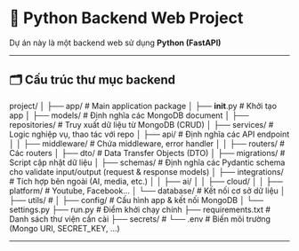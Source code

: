 # 🐍 Python Backend Web Project 

Dự án này là một backend web sử dụng **Python (FastAPI)**

---

## 🗂️ Cấu trúc thư mục backend

project/
│
├── app/                         # Main application package
│   ├── __init__.py              # Khởi tạo app
│   ├── models/                  # Định nghĩa các MongoDB document
│   ├── repositories/            # Truy xuất dữ liệu từ MongoDB (CRUD)
│   ├── services/                # Logic nghiệp vụ, thao tác với repo
│   ├── api/                     # Định nghĩa các API endpoint
│   │   ├── middleware/          # Chứa middleware, error handler
│   │   ├── routers/             # Các routers
│   ├── dto/                     # Data Transfer Objects (DTO)
│   ├── migrations/              # Script cập nhật dữ liệu
│   ├── schemas/                 # Định nghĩa các Pydantic schema cho validate input/output (request & response models)
│   ├── integrations/            # Tích hợp bên ngoài (AI, media, etc.)
│   │   ├── ai/
│   │   ├── cloud/
│   │   ├── platform/            # Youtube, Facebook...
│   └── database/                # Kết nối cơ sở dữ liệu
│   ├── utils/                   # 
│
├── config/                      # Cấu hình app & kết nối MongoDB
│   └── settings.py
├── run.py                       # Điểm khởi chạy chính
├── requirements.txt             # Danh sách thư viện cần cài
├── secrets/                     # 
└── .env                         # Biến môi trường (Mongo URI, SECRET_KEY, ...)

---


